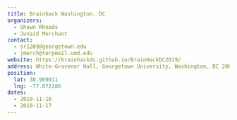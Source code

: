 ```yaml
---
title: Brainhack Washington, DC
organizers:
  - Shawn Rhoads
  - Junaid Merchant
contact:
  - sr1209@georgetown.edu
  - jmerch@terpmail.umd.edu
website: https://brainhackdc.github.io/BrainHackDC2019/
address: White-Gravenor Hall, Georgetown University, Washington, DC 20007, USA
position:
  lat: 38.909011
  lng: -77.072286
dates:
  - 2019-11-16
  - 2019-11-17
---
```

